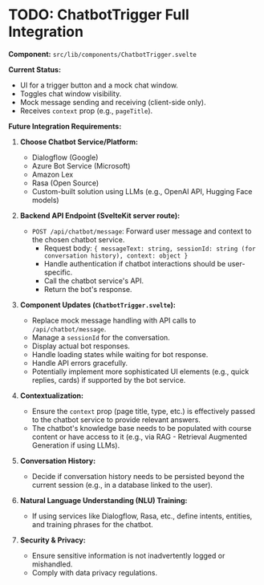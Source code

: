 # TODO: ChatbotTrigger Full Integration

**Component:** `src/lib/components/ChatbotTrigger.svelte`

**Current Status:**
- UI for a trigger button and a mock chat window.
- Toggles chat window visibility.
- Mock message sending and receiving (client-side only).
- Receives `context` prop (e.g., `pageTitle`).

**Future Integration Requirements:**

1.  **Choose Chatbot Service/Platform:**
    *   Dialogflow (Google)
    *   Azure Bot Service (Microsoft)
    *   Amazon Lex
    *   Rasa (Open Source)
    *   Custom-built solution using LLMs (e.g., OpenAI API, Hugging Face models)

2.  **Backend API Endpoint (SvelteKit server route):**
    *   `POST /api/chatbot/message`: Forward user message and context to the chosen chatbot service.
        *   Request body: `{ messageText: string, sessionId: string (for conversation history), context: object }`
        *   Handle authentication if chatbot interactions should be user-specific.
        *   Call the chatbot service's API.
        *   Return the bot's response.

3.  **Component Updates (`ChatbotTrigger.svelte`):**
    *   Replace mock message handling with API calls to `/api/chatbot/message`.
    *   Manage a `sessionId` for the conversation.
    *   Display actual bot responses.
    *   Handle loading states while waiting for bot response.
    *   Handle API errors gracefully.
    *   Potentially implement more sophisticated UI elements (e.g., quick replies, cards) if supported by the bot service.

4.  **Contextualization:**
    *   Ensure the `context` prop (page title, type, etc.) is effectively passed to the chatbot service to provide relevant answers.
    *   The chatbot's knowledge base needs to be populated with course content or have access to it (e.g., via RAG - Retrieval Augmented Generation if using LLMs).

5.  **Conversation History:**
    *   Decide if conversation history needs to be persisted beyond the current session (e.g., in a database linked to the user).

6.  **Natural Language Understanding (NLU) Training:**
    *   If using services like Dialogflow, Rasa, etc., define intents, entities, and training phrases for the chatbot.

7.  **Security & Privacy:**
    *   Ensure sensitive information is not inadvertently logged or mishandled.
    *   Comply with data privacy regulations.
